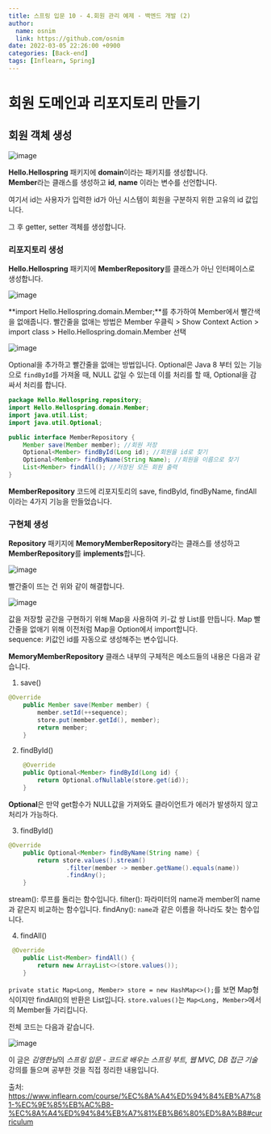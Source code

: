 ```yaml
---
title: 스프링 입문 10 - 4.회원 관리 예제 - 백엔드 개발 (2)
author:
  name: osnim
  link: https://github.com/osnim
date: 2022-03-05 22:26:00 +0900
categories: [Back-end]
tags: [Inflearn, Spring]
---
```


# 회원 도메인과 리포지토리 만들기

## 회원 객체 생성

![image](https://user-images.githubusercontent.com/79408217/156885477-9d55f41f-14d3-449f-a533-c75aaf42fd96.png)

**Hello.Hellospring** 패키지에 **domain**이라는 패키지를 생성합니다. <br>
**Member**라는 클래스를 생성하고 **id**, **name** 이라는 변수를 선언합니다.

여기서 id는 사용자가 입력한 id가 아닌 시스템이 회원을 구분하지 위한 고유의 id 값입니다.

그 후 getter, setter 객체를 생성합니다.

### 리포지토리 생성

**Hello.Hellospring** 패키지에 **MemberRepository**를 클래스가 아닌 인터페이스로 생성합니다.

![image](https://user-images.githubusercontent.com/79408217/156885831-2062992e-7040-4478-aa24-cf871d8ae349.png)

**import Hello.Hellospring.domain.Member;**를 추가하여 Member에서 빨간색을 없애줍니다.
빨간줄을 없애는 방법은 Member 우클릭 > Show Context Action > import class > Hello.Hellospring.domain.Member 선택

![image](https://user-images.githubusercontent.com/79408217/156885995-e735bee8-cb97-457a-9504-30c5bd25991c.png)

Optional을 추가하고 빨간줄을 없애는 방법입니다. Optional은 Java 8 부터 있는 기능으로 `findById`를 가져올 때, NULL 값일 수 있는데 이를 처리를 할 때, Optional을 감싸서 처리를 합니다.

```java
package Hello.Hellospring.repository;
import Hello.Hellospring.domain.Member;
import java.util.List;
import java.util.Optional;

public interface MemberRepository {
    Member save(Member member); //회원 저장
    Optional<Member> findById(Long id); //회원을 id로 찾기
    Optional<Member> findByName(String Name); //회원을 이름으로 찾기
    List<Member> findAll(); //저장된 모든 회원 출력
}
```

**MemberRepository** 코드에 리포지토리의 save, findById, findByName, findAll이라는 4가지 기능을 만들었습니다.

### 구현체 생성

**Repository** 패키지에 **MemoryMemberRepository**라는 클래스를 생성하고 **MemberRepository**를 **implements**합니다.<br>

![image](https://user-images.githubusercontent.com/79408217/156886542-b693c6f0-792f-4013-888f-f3aec5304f7e.png)

빨간줄이 뜨는 건 위와 같이 해결합니다.

![image](https://user-images.githubusercontent.com/79408217/156886568-4832ec53-8b8c-49f3-8ed1-db24d69db6d4.png)

값을 저장할 공간을 구현하기 위해 Map을 사용하여 키-값 쌍 List를 만듭니다. Map 빨간줄을 없애기 위해 이전처럼 Map을 Option에서 import합니다.<br>
sequence: 키값인 id를 자동으로 생성해주는 변수입니다.

**MemoryMemberRepository** 클래스 내부의 구체적은 메소드들의 내용은 다음과 같습니다.

1. save()

```java
@Override
    public Member save(Member member) {
        member.setId(++sequence);
        store.put(member.getId(), member);
        return member;
    }
```

2. findById()

```java
    @Override
    public Optional<Member> findById(Long id) {
        return Optional.ofNullable(store.get(id));
    }
```

**Optional**은 만약 get함수가 NULL값을 가져와도 클라이언트가 에러가 발생하지 않고 처리가 가능하다.

3. findById()

```java
@Override
    public Optional<Member> findByName(String name) {
        return store.values().stream()
                .filter(member -> member.getName().equals(name))
                .findAny();
    }
```

stream(): 루프를 돌리는 함수입니다.
filter(): 파라미터의 name과 member의 name과 같은지 비교하는 함수입니다.
findAny(): `name`과 같은 이름을 하나라도 찾는 함수입니다.

4. findAll()

```java
 @Override
    public List<Member> findAll() {
        return new ArrayList<>(store.values());
    }
```

`private static Map<Long, Member> store = new HashMap<>();`를 보면 Map형식이지만
findAll()의 반환은 List입니다.
`store.values()`는 `Map<Long, Member>`에서의 Member들 가리킵니다.

전체 코드는 다음과 같습니다.

![image](https://user-images.githubusercontent.com/79408217/156887343-9b03e127-93a6-46c0-95e8-c39c48896104.png)

이 글은 *김영한님*의 _스프링 입문 - 코드로 배우는 스프링 부트, 웹 MVC, DB 접근 기술_ 강의를 들으며 공부한 것을 직접 정리한 내용입니다.

출처: <https://www.inflearn.com/course/%EC%8A%A4%ED%94%84%EB%A7%81-%EC%9E%85%EB%AC%B8-%EC%8A%A4%ED%94%84%EB%A7%81%EB%B6%80%ED%8A%B8#curriculum>
